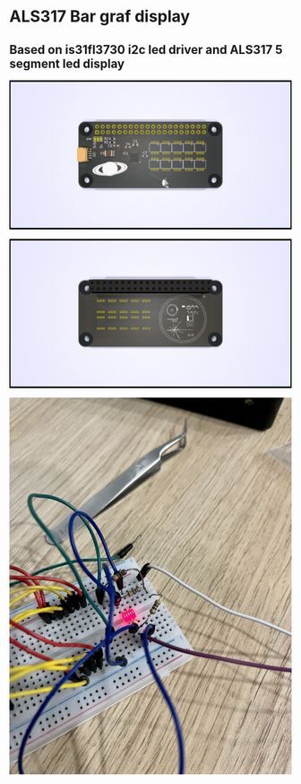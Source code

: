 # ALS317 Bar graf display
## Based on is31fl3730 i2c led driver and ALS317 5 segment led display 
 
![Alt text](MicroBars_f.png)

![Alt text](MicroBars_b.png)

![Alt text](photo_5393190726101227107_y.jpg)